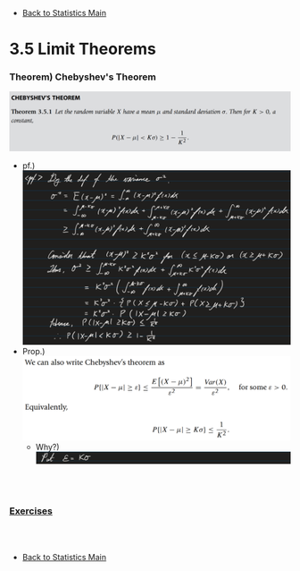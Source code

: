 * [Back to Statistics Main](../../main.md)

# 3.5 Limit Theorems 
### Theorem) Chebyshev's Theorem
![](images/001.png)
- pf.)   
  ![](images/002.png)
- Prop.)   
  ![](images/003.png)
  - Why?)   
    ![](images/004.png)

<br><br>

### [Exercises](./exercises.md)

<br><br>

* [Back to Statistics Main](../../main.md)